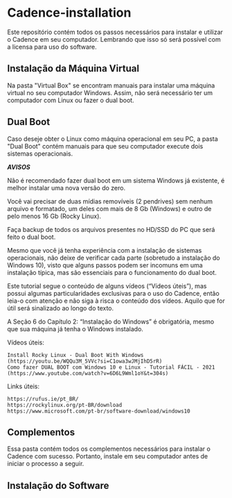 # Cadence-installation
Este repositório contém todos os passos necessários para instalar e utilizar o Cadence em seu computador. Lembrando que isso só será possível com a licensa para uso do software.

## Instalação da Máquina Virtual
Na pasta "Virtual Box" se encontram manuais para instalar uma máquina virtual no seu computador Windows. Assim, não será necessário ter um computador com Linux ou fazer o dual boot.

## Dual Boot
Caso deseje obter o Linux como máquina operacional em seu PC, a pasta "Dual Boot" contém manuais para que seu computador execute dois sistemas operacionais.

*****AVISOS*****

Não é recomendado fazer dual boot em um sistema Windows já existente, é melhor instalar uma nova versão do zero.

Você vai precisar de duas mídias removíveis (2 pendrives) sem nenhum arquivo e formatado, um deles com mais de 8 Gb (Windows) e outro de pelo menos 16 Gb (Rocky Linux).

Faça backup de todos os arquivos presentes no HD/SSD do PC que será feito o dual boot.

Mesmo que você já tenha experiência com a instalação de sistemas operacionais, não deixe de verificar cada parte (sobretudo a instalação do Windows 10), visto que alguns passos podem ser incomuns em uma instalação típica, mas são essenciais para o funcionamento do dual boot.

Este tutorial segue o conteúdo de alguns vídeos (“Vídeos úteis”), mas possui algumas particularidades exclusivas para o uso do Cadence, então leia-o com atenção e não siga à risca o conteúdo dos vídeos. Aquilo que for útil será sinalizado ao longo do texto.

A Seção 6 do Capítulo 2: “Instalação do Windows” é obrigatória, mesmo que sua máquina já tenha o Windows instalado.

Vídeos úteis:

	Install Rocky Linux - Dual Boot With Windows (https://youtu.be/WQQu3M_5VVc?si=C1owa3wJMjIhD5rR)
	Como fazer DUAL BOOT com Windows 10 e Linux - Tutorial FÁCIL - 2021	(https://www.youtube.com/watch?v=6D6L9Wml1oY&t=304s)
 
Links úteis: 

	https://rufus.ie/pt_BR/ 
	https://rockylinux.org/pt-BR/download
	https://www.microsoft.com/pt-br/software-download/windows10

## Complementos
Essa pasta contém todos os complementos necessários para instalar o Cadence com sucesso. Portanto, instale em seu computador antes de iniciar o processo a seguir.

## Instalação do Software
